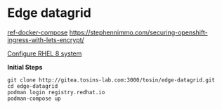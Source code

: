 # Edge datagrid

[ref-docker-compose](https://stephennimmo.com/ref-docker-compose/)
https://stephennimmo.com/securing-openshift-ingress-with-lets-encrypt/


[Configure RHEL 8 system](configure-system.md)


**Initial Steps**
```
git clone http://gitea.tosins-lab.com:3000/tosin/edge-datagrid.git
cd edge-datagrid
podman login registry.redhat.io
podman-compose up 
```
